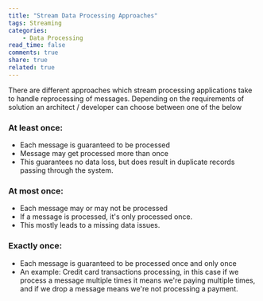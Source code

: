```yaml
---
title: "Stream Data Processing Approaches"
tags: Streaming
categories: 
	- Data Processing  
read_time: false
comments: true
share: true
related: true
---
```


There are different approaches which stream processing applications take to handle reprocessing of messages. Depending on the requirements of solution an architect / developer can choose between one of the below

### At least once:
- Each message is guaranteed to be processed
- Message may get processed more than once
- This guarantees no data loss, but does result in duplicate records passing through the system.


### At most once:
- Each message may or may not be processed
- If a message is processed, it's only processed once.
- This mostly leads to a missing data issues.


### Exactly once:
- Each message is guaranteed to be processed once and only once
- An example: Credit card transactions processing, in this case if we process a message multiple times it means we're paying multiple times, and if we drop a message means we're not processing a payment.

